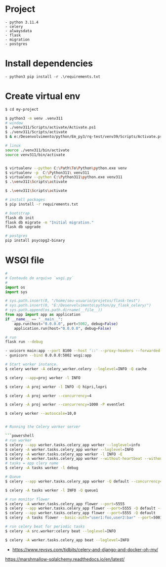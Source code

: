 # Project
    - python 3.11.4
    - celery
    - alwaysdata
    - flask
    - migration
    - postgres

# Install dependencies
    - python3 pip install -r .\requirements.txt


# Create virtual env
```sh
$ cd my-project

$ python3 -m venv .venv311
# window 
$ ./venv311/Scripts/activate/Activate.ps1
$ ./venv311/Scripts/activate
$ & e:/Desenvolvimento/python/Em_py3/rq-test/venv39/Scripts/Activate.ps1

# linux 
source ./venv311/bin/activate
source venv311/bin/activate


$ virtualenv --python C:\Path\To\Python\python.exe venv
$ virtualenv -p  C:\Python311\ venv311
$ virtualenv --python C:\Python311\python.exe venv311
$ .\venv311\Scripts\activate

$ .\venv311\Scripts\activate

# install packages
$ pip install -r requirements.txt

# bootstrap
flask db init
flask db migrate -m "Initial migration."
flask db upgrade

# postgres
pip install psycopg2-binary
```

# WSGI file

```py
#
# Conteudo do arquivo `wsgi.py`
#
import os
import sys

# sys.path.insert(0, "/home/seu-usuario/projetos/flask-test")
# sys.path.insert(0, "E:/Desenvolvimento\python/py_flask_celery/")
# sys.path.append(os.path.dirname(__file__))
from app import app as application
if __name__ == "__main__":
    app.run(host="0.0.0.0", port=5002, debug=False)
    application.run(host="0.0.0.0", debug=False)
```

```sh
# run
flask run --debug

- uvicorn main:app --port 8100 --host '::' --proxy-headers --forwarded-allow-ips "::1"
- gunicorn --bind 0.0.0.0:5002 wsgi:app

# Start worker instance.
$ celery worker -A celery_worker.celery --loglevel=INFO -Q cache

$ celery --app=proj worker -l INFO

$ celery -A proj worker -l INFO -Q hipri,lopri

$ celery -A proj worker --concurrency=4

$ celery -A proj worker --concurrency=1000 -P eventlet

$ celery worker --autoscale=10,0


# Running the Celery worker server

```powershell
# run worker
$ celery --app worker.tasks.celery_app worker --loglevel=info
$ celery -A worker.tasks.celery_app worker --loglevel=INFO
$ celery -A worker.tasks.celery_app worker -l INFO -E
$ celery -A worker.tasks.celery_app worker --without-heartbeat --without-gossip --without-mingle
# tasks = app clery name
$ celery -A tasks worker -l debug

# Queue
$ celery --app worker.tasks.celery_app worker -Q default --concurrency=4

$ celery -A tasks worker -l INFO -Q queue1

# run monitor flower
$ celery -A worker.tasks.celery_app flower --port=5555
$ celery --app worker.tasks.celery_app flower --port=5555 -Q default --concurrency=4
$ celery --app worker.tasks.celery_app flower --port=5555 -Q default
$ celery -A tasks flower --basic-auth="user1:foo,user2:bar" --port=5001

# run celery beat for periodic tasks
$ celery -A src.worker:celery beat --loglevel=INFO

$ celery -A worker.tasks.celery_app beat --loglevel=INFO

```


- https://www.revsys.com/tidbits/celery-and-django-and-docker-oh-my/

https://marshmallow-sqlalchemy.readthedocs.io/en/latest/
